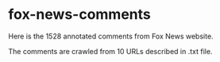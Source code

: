 # fox-news-comments

Here is the 1528 annotated comments from Fox News website.

The comments are crawled from 10 URLs described in .txt file.


